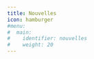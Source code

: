 ```yaml
---
title: Nouvelles
icon: hamburger
#menu:
#  main:
#    identifier: nouvelles
#    weight: 20
---
```

